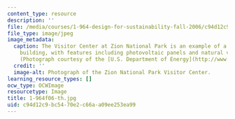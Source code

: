 ```yaml
---
content_type: resource
description: ''
file: /media/courses/1-964-design-for-sustainability-fall-2006/c94d12c9bc5470e2c66aa09ee253ea99_1-964f06-th.jpg
file_type: image/jpeg
image_metadata:
  caption: The Visitor Center at Zion National Park is an example of a sustainable
    building, with features including photovoltaic panels and natural ventilation.
    (Photograph courtesy of the [U.S. Department of Energy](http://www.eere.energy.gov/).)
  credit: ''
  image-alt: Photograph of the Zion National Park Visitor Center.
learning_resource_types: []
ocw_type: OCWImage
resourcetype: Image
title: 1-964f06-th.jpg
uid: c94d12c9-bc54-70e2-c66a-a09ee253ea99
---
```

